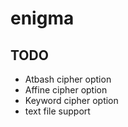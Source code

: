 # enigma

## TODO
- Atbash cipher option
- Affine cipher option
- Keyword cipher option 
- text file support

